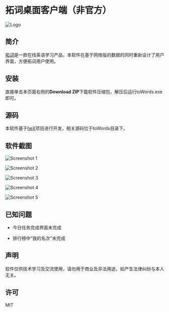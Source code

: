 # 拓词桌面客户端（非官方）
![Logo](https://github.com/ppoffice/toWords-desktop-client/blob/master/toWords/css/images/logo.png?raw=true)

## 简介
[拓词](http://www.towords.com/)是一款在线英语学习产品，本软件在基于网络版的数据的同时重新设计了用户界面，方便拓词用户使用。

## 安装

直接单击本页面右侧的**Download ZIP**下载软件压缩包，解压后运行toWords.exe即可。

## 源码

本软件基于[heX](https://github.com/netease-youdao/hex)项目进行开发，相关源码位于toWords目录下。

## 软件截图

![Screenshot 1](https://github.com/ppoffice/toWords-desktop-client/blob/master/screenshots/screenshot1.png?raw=true)

![Screenshot 2](https://github.com/ppoffice/toWords-desktop-client/blob/master/screenshots/screenshot2.png?raw=true)

![Screenshot 3](https://github.com/ppoffice/toWords-desktop-client/blob/master/screenshots/screenshot3.png?raw=true)

![Screenshot 4](https://github.com/ppoffice/toWords-desktop-client/blob/master/screenshots/screenshot4.png?raw=true)

![Screenshot 5](https://github.com/ppoffice/toWords-desktop-client/blob/master/screenshots/screenshot5.png?raw=true)

## 已知问题

* 今日任务完成界面未完成

* 排行榜中“我的名次”未完成

## 声明

软件仅供技术学习及交流使用，请勿用于商业及非法用途，如产生法律纠纷与本人无关。

## 许可

MIT